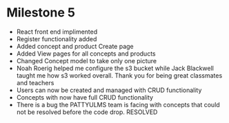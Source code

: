 # Milestone 5

- React front end implimented
- Register functionality added
- Added concept and product Create page
- Added View pages for all concepts and products
- Changed Concept model to take only one picture
- Noah Roerig helped me configure the s3 bucket while Jack Blackwell taught me how s3 worked overall. Thank you for being great classmates and teachers 
- Users can now be created and managed with CRUD functionality 
- Concepts with now have full CRUD functionality
- There is a bug the PATTYULMS team is facing with concepts that could not be resolved before the code drop. RESOLVED

     
